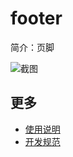 # footer

简介：页脚

![截图](https://img.alicdn.com/tfs/TB1if0vg5qAXuNjy1XdXXaYcVXa-2516-356.png)

## 更多

* [使用说明](http://gitlab.alibaba-inc.com/ice/notes/issues/830)
* [开发规范](http://gitlab.alibaba-inc.com/ice/notes/issues/830)
